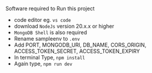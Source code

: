 Software required to Run this project

- code editor eg. ```vs code```
- download ```NodeJs``` version 20.x.x or higher
- ```MongoDB Shell``` is also required
- Rename sampleenv to ```.env```
- Add PORT, MONGODB_URI, DB_NAME, CORS_ORIGIN, ACCESS_TOKEN_SECRET, ACCESS_TOKEN_EXPIRY
- In terminal Type, ```npm install```
- Again type, ```npm run dev``` 